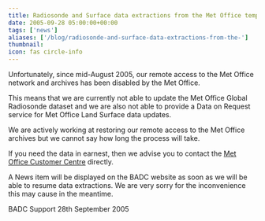 ```yaml
---
title: Radiosonde and Surface data extractions from the Met Office temporarily stopped 
date: 2005-09-28 05:00:00+00:00
tags: ['news']
aliases: ['/blog/radiosonde-and-surface-data-extractions-from-the-']
thumbnail: 
icon: fas circle-info
---
```


Unfortunately, since mid-August 2005, our remote access to the Met Office network 
and archives has been disabled by the Met Office.


 This means that we are currently not able to update the Met Office Global Radiosonde dataset 
and we are also not able to provide a Data on Request service for Met Office Land Surface data updates.


  We are actively working at restoring our remote access to the Met Office archives but we cannot say how long the process will take.


  If you need the data in earnest, then we advise you to contact the [Met Office Customer Centre](/no-longer-available) directly.


 A News item will be displayed on the BADC website as soon as we will be able to resume data extractions.
 We are very sorry for the inconvenience this may cause in the meantime. 


  
BADC Support
28th September 2005


 


